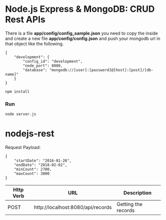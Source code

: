 # Node.js Express & MongoDB: CRUD Rest APIs

There is a file **app/config/config_sample.json** you need to copy the inside and create a new file **app/config/config.json** and push your mongodb url in that object like the following.

```
{
    "development": {
        "config_id": "development",
        "node_port": 8080,
        "database": "mongodb://[user]:[password]@[host]:[post]/[db-name]"
    }
}
```

```
npm install
```

### Run
```
node server.js
```
# nodejs-rest

Request Payload:

```
{
	"startDate": "2016-01-26",
	"endDate": "2018-02-02",
	"minCount": 2700,
	"maxCount": 3000
}
```

| Http Verb  | URL                                | Description         |
| ---------- | ---------------------------------- | ------------------- |
| POST       | http://localhost:8080/api/records  | Getting the records |
